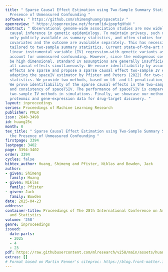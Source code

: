 ```yaml
---
title: " Sparse Causal Effect Estimation using Two-Sample Summary Statistics in the
  Presence of Unmeasured Confounding "
software: " https://github.com/shimenghuang/spacetsiv "
openreview: " https://openreview.net/forum?id=ipopfqHYxN "
abstract: " Observational genome-wide association studies are now widely used for
  causal inference in genetic epidemiology. To maintain privacy, such data is often
  only publicly available as summary statistics, and often studies for the endogenous
  covariates and the outcome are available separately. This has necessitated methods
  tailored to two-sample summary statistics. Current state-of-the-art methods modify
  linear instrumental variable (IV) regression—with genetic variants as instruments—to
  account for unmeasured confounding. However, since the endogenous covariates can
  be high dimensional, standard IV assumptions are generally insufficient to identify
  all causal effects simultaneously. We ensure identifiability by assuming the causal
  effects are sparse and propose a sparse causal effect two-sample IV estimator, spaceTSIV,
  adapting the spaceIV estimator by Pfister and Peters (2022) for two-sample summary
  statistics. We provide two methods, based on L0- and L1-penalization, respectively.
  We prove identifiability of the sparse causal effects in the two-sample setting
  and consistency of spaceTSIV. The performance of spaceTSIV is compared with existing
  two-sample IV methods in simulations. Finally, we showcase our methods using real
  proteomic and gene-expression data for drug-target discovery. "
layout: inproceedings
series: Proceedings of Machine Learning Research
publisher: PMLR
issn: 2640-3498
id: huang25c
month: 0
tex_title: " Sparse Causal Effect Estimation using Two-Sample Summary Statistics in
  the Presence of Unmeasured Confounding "
firstpage: 3394
lastpage: 3402
page: 3394-3402
order: 3394
cycles: false
bibtex_author: Huang, Shimeng and Pfister, Niklas and Bowden, Jack
author:
- given: Shimeng
  family: Huang
- given: Niklas
  family: Pfister
- given: Jack
  family: Bowden
date: 2025-04-23
address:
container-title: Proceedings of The 28th International Conference on Artificial Intelligence
  and Statistics
volume: '258'
genre: inproceedings
issued:
  date-parts:
  - 2025
  - 4
  - 23
pdf: https://raw.githubusercontent.com/mlresearch/v258/main/assets/huang25c/huang25c.pdf
extras: []
# Format based on Martin Fenner's citeproc: https://blog.front-matter.io/posts/citeproc-yaml-for-bibliographies/
---
```


